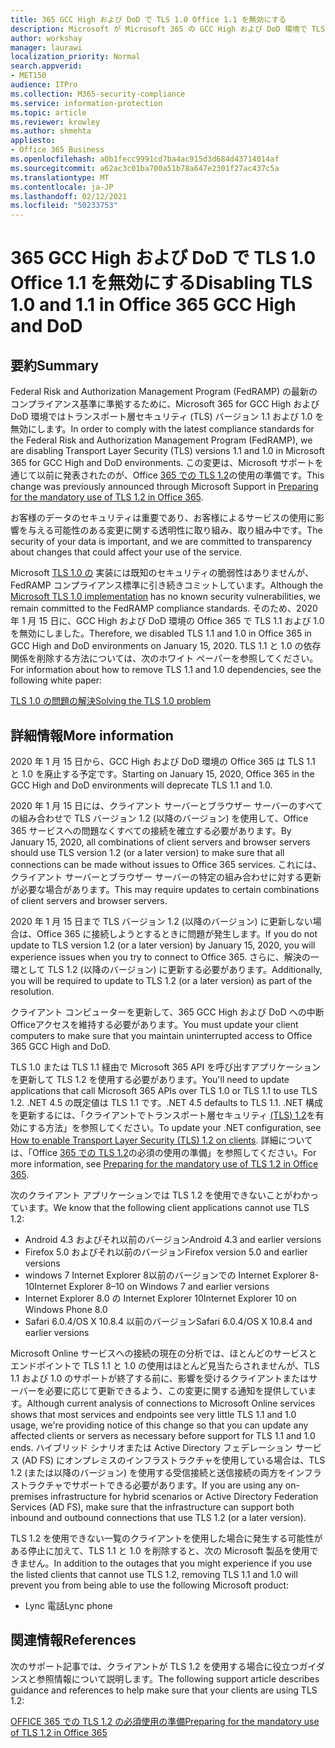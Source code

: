 ```yaml
---
title: 365 GCC High および DoD で TLS 1.0 Office 1.1 を無効にする
description: Microsoft が Microsoft 365 の GCC High および DoD 環境で TLS 1.1 および 1.0 のサポートを無効にする方法について説明します。
author: workshay
manager: laurawi
localization_priority: Normal
search.appverid:
- MET150
audience: ITPro
ms.collection: M365-security-compliance
ms.service: information-protection
ms.topic: article
ms.reviewer: krowley
ms.author: shmehta
appliesto:
- Office 365 Business
ms.openlocfilehash: a0b1fecc9991cd7ba4ac915d3d684d43714014af
ms.sourcegitcommit: a62ac3c01ba700a51b78a647e2301f27ac437c5a
ms.translationtype: MT
ms.contentlocale: ja-JP
ms.lasthandoff: 02/12/2021
ms.locfileid: "50233753"
---
```

# <a name="disabling-tls-10-and-11-in-office-365-gcc-high-and-dod"></a><span data-ttu-id="e093d-103">365 GCC High および DoD で TLS 1.0 Office 1.1 を無効にする</span><span class="sxs-lookup"><span data-stu-id="e093d-103">Disabling TLS 1.0 and 1.1 in Office 365 GCC High and DoD</span></span>

## <a name="summary"></a><span data-ttu-id="e093d-104">要約</span><span class="sxs-lookup"><span data-stu-id="e093d-104">Summary</span></span>

<span data-ttu-id="e093d-105">Federal Risk and Authorization Management Program (FedRAMP) の最新のコンプライアンス基準に準拠するために、Microsoft 365 for GCC High および DoD 環境ではトランスポート層セキュリティ (TLS) バージョン 1.1 および 1.0 を無効にします。</span><span class="sxs-lookup"><span data-stu-id="e093d-105">In order to comply with the latest compliance standards for the Federal Risk and Authorization Management Program (FedRAMP), we are disabling Transport Layer Security (TLS) versions 1.1 and 1.0 in Microsoft 365 for GCC High and DoD environments.</span></span> <span data-ttu-id="e093d-106">この変更は、Microsoft サポートを通じて以前に発表されたのが、Office [365 での TLS 1.2](https://support.microsoft.com/help/4057306/preparing-for-tls-1-2-in-office-365)の使用の準備です。</span><span class="sxs-lookup"><span data-stu-id="e093d-106">This change was previously announced through Microsoft Support in [Preparing for the mandatory use of TLS 1.2 in Office 365](https://support.microsoft.com/help/4057306/preparing-for-tls-1-2-in-office-365).</span></span>

<span data-ttu-id="e093d-107">お客様のデータのセキュリティは重要であり、お客様によるサービスの使用に影響を与える可能性のある変更に関する透明性に取り組み、取り組み中です。</span><span class="sxs-lookup"><span data-stu-id="e093d-107">The security of your data is important, and we are committed to transparency about changes that could affect your use of the service.</span></span>

<span data-ttu-id="e093d-108">Microsoft [TLS 1.0 の](https://support.microsoft.com/help/3117336) 実装には既知のセキュリティの脆弱性はありませんが、FedRAMP コンプライアンス標準に引き続きコミットしています。</span><span class="sxs-lookup"><span data-stu-id="e093d-108">Although the [Microsoft TLS 1.0 implementation](https://support.microsoft.com/help/3117336) has no known security vulnerabilities, we remain committed to the FedRAMP compliance standards.</span></span> <span data-ttu-id="e093d-109">そのため、2020 年 1 月 15 日に、GCC High および DoD 環境の Office 365 で TLS 1.1 および 1.0 を無効にしました。</span><span class="sxs-lookup"><span data-stu-id="e093d-109">Therefore, we disabled TLS 1.1 and 1.0 in Office 365 in GCC High and DoD environments on January 15, 2020.</span></span> <span data-ttu-id="e093d-110">TLS 1.1 と 1.0 の依存関係を削除する方法については、次のホワイト ペーパーを参照してください。</span><span class="sxs-lookup"><span data-stu-id="e093d-110">For information about how to remove TLS 1.1 and 1.0 dependencies, see the following white paper:</span></span>

[<span data-ttu-id="e093d-111">TLS 1.0 の問題の解決</span><span class="sxs-lookup"><span data-stu-id="e093d-111">Solving the TLS 1.0 problem</span></span>](https://www.microsoft.com/download/details.aspx?id=55266)

## <a name="more-information"></a><span data-ttu-id="e093d-112">詳細情報</span><span class="sxs-lookup"><span data-stu-id="e093d-112">More information</span></span>

<span data-ttu-id="e093d-113">2020 年 1 月 15 日から、GCC High および DoD 環境の Office 365 は TLS 1.1 と 1.0 を廃止する予定です。</span><span class="sxs-lookup"><span data-stu-id="e093d-113">Starting on January 15, 2020, Office 365 in the GCC High and DoD environments will deprecate TLS 1.1 and 1.0.</span></span>

<span data-ttu-id="e093d-114">2020 年 1 月 15 日には、クライアント サーバーとブラウザー サーバーのすべての組み合わせで TLS バージョン 1.2 (以降のバージョン) を使用して、Office 365 サービスへの問題なくすべての接続を確立する必要があります。</span><span class="sxs-lookup"><span data-stu-id="e093d-114">By January 15, 2020, all combinations of client servers and browser servers should use TLS version 1.2 (or a later version) to make sure that all connections can be made without issues to Office 365 services.</span></span> <span data-ttu-id="e093d-115">これには、クライアント サーバーとブラウザー サーバーの特定の組み合わせに対する更新が必要な場合があります。</span><span class="sxs-lookup"><span data-stu-id="e093d-115">This may require updates to certain combinations of client servers and browser servers.</span></span>

<span data-ttu-id="e093d-116">2020 年 1 月 15 日まで TLS バージョン 1.2 (以降のバージョン) に更新しない場合は、Office 365 に接続しようとするときに問題が発生します。</span><span class="sxs-lookup"><span data-stu-id="e093d-116">If you do not update to TLS version 1.2 (or a later version) by January 15, 2020, you will experience issues when you try to connect to Office 365.</span></span> <span data-ttu-id="e093d-117">さらに、解決の一環として TLS 1.2 (以降のバージョン) に更新する必要があります。</span><span class="sxs-lookup"><span data-stu-id="e093d-117">Additionally, you will be required to update to TLS 1.2 (or a later version) as part of the resolution.</span></span>

<span data-ttu-id="e093d-118">クライアント コンピューターを更新して、365 GCC High および DoD への中断Officeアクセスを維持する必要があります。</span><span class="sxs-lookup"><span data-stu-id="e093d-118">You must update your client computers to make sure that you maintain uninterrupted access to Office 365 GCC High and DoD.</span></span>

<span data-ttu-id="e093d-119">TLS 1.0 または TLS 1.1 経由で Microsoft 365 API を呼び出すアプリケーションを更新して TLS 1.2 を使用する必要があります。</span><span class="sxs-lookup"><span data-stu-id="e093d-119">You'll need to update applications that call Microsoft 365 APIs over TLS 1.0 or TLS 1.1 to use TLS 1.2.</span></span> <span data-ttu-id="e093d-120">.NET 4.5 の既定値は TLS 1.1 です。</span><span class="sxs-lookup"><span data-stu-id="e093d-120">.NET 4.5 defaults to TLS 1.1.</span></span> <span data-ttu-id="e093d-121">.NET 構成を更新するには、「クライアントでトランスポート層セキュリティ [(TLS) 1.2](https://docs.microsoft.com/mem/configmgr/core/plan-design/security/enable-tls-1-2-client)を有効にする方法」を参照してください。</span><span class="sxs-lookup"><span data-stu-id="e093d-121">To update your .NET configuration, see [How to enable Transport Layer Security (TLS) 1.2 on clients](https://docs.microsoft.com/mem/configmgr/core/plan-design/security/enable-tls-1-2-client).</span></span> <span data-ttu-id="e093d-122">詳細については、「Office [365 での TLS 1.2](https://support.microsoft.com/help/4057306/preparing-for-tls-1-2-in-office-365)の必須の使用の準備」を参照してください。</span><span class="sxs-lookup"><span data-stu-id="e093d-122">For more information, see [Preparing for the mandatory use of TLS 1.2 in Office 365](https://support.microsoft.com/help/4057306/preparing-for-tls-1-2-in-office-365).</span></span>

<span data-ttu-id="e093d-123">次のクライアント アプリケーションでは TLS 1.2 を使用できないことがわかっています。</span><span class="sxs-lookup"><span data-stu-id="e093d-123">We know that the following client applications cannot use TLS 1.2:</span></span>

- <span data-ttu-id="e093d-124">Android 4.3 およびそれ以前のバージョン</span><span class="sxs-lookup"><span data-stu-id="e093d-124">Android 4.3 and earlier versions</span></span>
- <span data-ttu-id="e093d-125">Firefox 5.0 およびそれ以前のバージョン</span><span class="sxs-lookup"><span data-stu-id="e093d-125">Firefox version 5.0 and earlier versions</span></span>
- <span data-ttu-id="e093d-126">windows 7 Internet Explorer 8以前のバージョンでの Internet Explorer 8-10</span><span class="sxs-lookup"><span data-stu-id="e093d-126">Internet Explorer 8–10 on Windows 7 and earlier versions</span></span>
- <span data-ttu-id="e093d-127">Internet Explorer 8.0 の Internet Explorer 10</span><span class="sxs-lookup"><span data-stu-id="e093d-127">Internet Explorer 10 on Windows Phone 8.0</span></span>
- <span data-ttu-id="e093d-128">Safari 6.0.4/OS X 10.8.4 以前のバージョン</span><span class="sxs-lookup"><span data-stu-id="e093d-128">Safari 6.0.4/OS X 10.8.4 and earlier versions</span></span>

<span data-ttu-id="e093d-129">Microsoft Online サービスへの接続の現在の分析では、ほとんどのサービスとエンドポイントで TLS 1.1 と 1.0 の使用はほとんど見当たらされませんが、TLS 1.1 および 1.0 のサポートが終了する前に、影響を受けるクライアントまたはサーバーを必要に応じて更新できるよう、この変更に関する通知を提供しています。</span><span class="sxs-lookup"><span data-stu-id="e093d-129">Although current analysis of connections to Microsoft Online services shows that most services and endpoints see very little TLS 1.1 and 1.0 usage, we're providing notice of this change so that you can update any affected clients or servers as necessary before support for TLS 1.1 and 1.0 ends.</span></span> <span data-ttu-id="e093d-130">ハイブリッド シナリオまたは Active Directory フェデレーション サービス (AD FS) にオンプレミスのインフラストラクチャを使用している場合は、TLS 1.2 (または以降のバージョン) を使用する受信接続と送信接続の両方をインフラストラクチャでサポートできる必要があります。</span><span class="sxs-lookup"><span data-stu-id="e093d-130">If you are using any on-premises infrastructure for hybrid scenarios or Active Directory Federation Services (AD FS), make sure that the infrastructure can support both inbound and outbound connections that use TLS 1.2 (or a later version).</span></span>

<span data-ttu-id="e093d-131">TLS 1.2 を使用できない一覧のクライアントを使用した場合に発生する可能性がある停止に加えて、TLS 1.1 と 1.0 を削除すると、次の Microsoft 製品を使用できません。</span><span class="sxs-lookup"><span data-stu-id="e093d-131">In addition to the outages that you might experience if you use the listed clients that cannot use TLS 1.2, removing TLS 1.1 and 1.0 will prevent you from being able to use the following Microsoft product:</span></span>

- <span data-ttu-id="e093d-132">Lync 電話</span><span class="sxs-lookup"><span data-stu-id="e093d-132">Lync phone</span></span>

## <a name="references"></a><span data-ttu-id="e093d-133">関連情報</span><span class="sxs-lookup"><span data-stu-id="e093d-133">References</span></span>

<span data-ttu-id="e093d-134">次のサポート記事では、クライアントが TLS 1.2 を使用する場合に役立つガイダンスと参照情報について説明します。</span><span class="sxs-lookup"><span data-stu-id="e093d-134">The following support article describes guidance and references to help make sure that your clients are using TLS 1.2:</span></span>

[<span data-ttu-id="e093d-135">OFFICE 365 での TLS 1.2 の必須使用の準備</span><span class="sxs-lookup"><span data-stu-id="e093d-135">Preparing for the mandatory use of TLS 1.2 in Office 365</span></span>](https://support.microsoft.com/help/4057306/preparing-for-tls-1-2-in-office-365)
